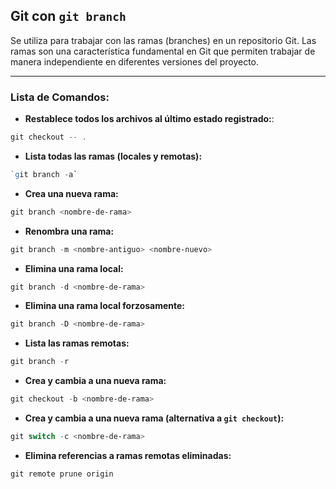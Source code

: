 ## **Git con `git branch`**
Se utiliza para trabajar con las ramas (branches) en un repositorio Git. Las ramas son una característica fundamental en Git que permiten trabajar de manera independiente en diferentes versiones del proyecto.

---
### Lista de Comandos:
* **Restablece todos los archivos al último estado registrado:**:
```powershell
git checkout -- . 
```
* **Lista todas las ramas (locales y remotas):**
```powershell
`git branch -a`
```
* **Crea una nueva rama:**
```powershell
git branch <nombre-de-rama> 
``` 
* **Renombra una rama:**
```powershell
git branch -m <nombre-antiguo> <nombre-nuevo>
```
* **Elimina una rama local:**
```powershell
git branch -d <nombre-de-rama> 
```
* **Elimina una rama local forzosamente:**
```powershell
git branch -D <nombre-de-rama>
```
* **Lista las ramas remotas:**
```powershell
git branch -r
```
* **Crea y cambia a una nueva rama:**
```powershell
git checkout -b <nombre-de-rama> 
```
* **Crea y cambia a una nueva rama (alternativa a `git checkout`):**
```powershell
git switch -c <nombre-de-rama>
```
* **Elimina referencias a ramas remotas eliminadas:**
```powershell
git remote prune origin
```
